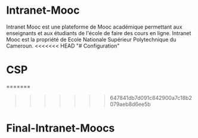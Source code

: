 # Intranet-Mooc
Intranet Mooc est une plateforme de Mooc académique permettant aux enseignants et aux étudiants de l'école de faire des cours en ligne. Intranet Mooc est la propriété de Ecole Nationale Supérieur Polytechnique du Cameroun.
<<<<<<< HEAD
"# Configuration" 
# CSP
=======
>>>>>>> 647841db7d091c842900a7c18b2079aeb8d6ee5b
# Final-Intranet-Moocs
